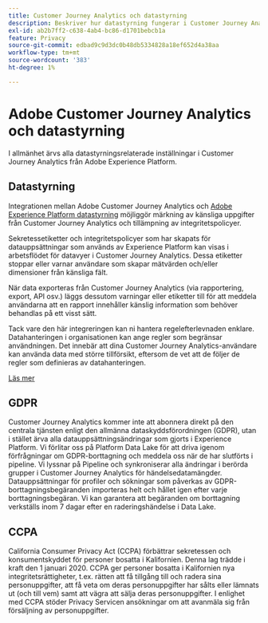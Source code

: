 ```yaml
---
title: Customer Journey Analytics och datastyrning
description: Beskriver hur datastyrning fungerar i Customer Journey Analytics.
exl-id: ab2b7ff2-c638-4ab4-bc86-d1701bebcb1a
feature: Privacy
source-git-commit: edbad9c9d3dc0b48db5334828a18ef652d4a38aa
workflow-type: tm+mt
source-wordcount: '383'
ht-degree: 1%

---
```


# Adobe Customer Journey Analytics och datastyrning

I allmänhet ärvs alla datastyrningsrelaterade inställningar i Customer Journey Analytics från Adobe Experience Platform.

## Datastyrning

Integrationen mellan Adobe Customer Journey Analytics och [Adobe Experience Platform datastyrning](https://experienceleague.adobe.com/docs/experience-platform/data-governance/home.html?lang=en) möjliggör märkning av känsliga uppgifter från Customer Journey Analytics och tillämpning av integritetspolicyer.

Sekretessetiketter och integritetspolicyer som har skapats för datauppsättningar som används av Experience Platform kan visas i arbetsflödet för datavyer i Customer Journey Analytics. Dessa etiketter stoppar eller varnar användare som skapar mätvärden och/eller dimensioner från känsliga fält.

När data exporteras från Customer Journey Analytics (via rapportering, export, API osv.) läggs dessutom varningar eller etiketter till för att meddela användarna att en rapport innehåller känslig information som behöver behandlas på ett visst sätt.

Tack vare den här integreringen kan ni hantera regelefterlevnaden enklare. Datahanteringen i organisationen kan ange regler som begränsar användningen. Det innebär att dina Customer Journey Analytics-användare kan använda data med större tillförsikt, eftersom de vet att de följer de regler som definieras av datahanteringen.

[Läs mer](/help/data-views/data-governance.md)

## GDPR

Customer Journey Analytics kommer inte att abonnera direkt på den centrala tjänsten enligt den allmänna dataskyddsförordningen (GDPR), utan i stället ärva alla datauppsättningsändringar som gjorts i Experience Platform. Vi förlitar oss på Platform Data Lake för att driva igenom förfrågningar om GDPR-borttagning och meddela oss när de har slutförts i pipeline. Vi lyssnar på Pipeline och synkroniserar alla ändringar i berörda grupper i Customer Journey Analytics för händelsedatamängder. Datauppsättningar för profiler och sökningar som påverkas av GDPR-borttagningsbegäranden importeras helt och hållet igen efter varje borttagningsbegäran. Vi kan garantera att begäranden om borttagning verkställs inom 7 dagar efter en raderingshändelse i Data Lake.

## CCPA

California Consumer Privacy Act (CCPA) förbättrar sekretessen och konsumentskyddet för personer bosatta i Kalifornien. Denna lag trädde i kraft den 1 januari 2020.
CCPA ger personer bosatta i Kalifornien nya integritetsrättigheter, t.ex. rätten att få tillgång till och radera sina personuppgifter, att få veta om deras personuppgifter har sålts eller lämnats ut (och till vem) samt att vägra att sälja deras personuppgifter.
I enlighet med CCPA stöder Privacy Servicen ansökningar om att avanmäla sig från försäljning av personuppgifter.
